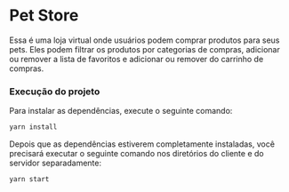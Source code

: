 # Pet Store
Essa é uma loja virtual onde usuários podem comprar produtos para seus pets. 
Eles podem filtrar os produtos por categorias de compras, adicionar ou remover a lista de favoritos e adicionar ou remover do carrinho de compras.
### Execução do projeto
Para instalar as dependências, execute o seguinte comando:

```sh
yarn install
```
Depois que as dependências estiverem completamente instaladas, você precisará executar o seguinte comando nos diretórios do cliente e do servidor separadamente:

```sh
yarn start
```
